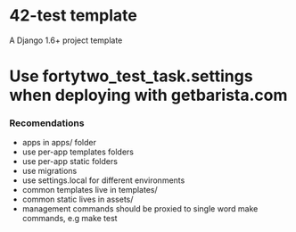 42-test template
===========================

A Django 1.6+ project template

Use fortytwo_test_task.settings when deploying with getbarista.com
===========================

### Recomendations
* apps in apps/ folder
* use per-app templates folders
* use per-app static folders
* use migrations
* use settings.local for different environments
* common templates live in templates/
* common static lives in assets/
* management commands should be proxied to single word make commands, e.g make test

